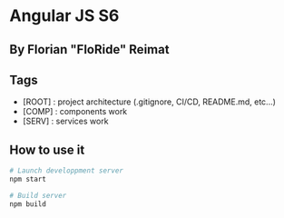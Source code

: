 # Angular JS S6
## By Florian "FloRide" Reimat

## Tags
- [ROOT] : project architecture (.gitignore, CI/CD, README.md, etc...)
- [COMP] : components work
- [SERV] : services work


## How to use it
```sh
# Launch developpment server
npm start

# Build server
npm build
```
